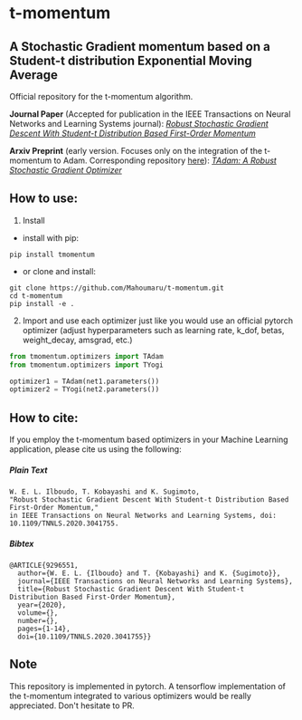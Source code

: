 # t-momentum
## A Stochastic Gradient momentum based on a Student-t distribution Exponential Moving Average

 Official repository for the t-momentum algorithm.

**Journal Paper** (Accepted for publication in the IEEE Transactions on Neural Networks and Learning Systems journal):
[*Robust Stochastic Gradient Descent With Student-t Distribution Based First-Order Momentum*](https://ieeexplore.ieee.org/document/9296551)

**Arxiv Preprint** (early version. Focuses only on the integration of the t-momentum to Adam. Corresponding repository [here](https://github.com/Mahoumaru/TAdam)): [*TAdam: A Robust Stochastic Gradient Optimizer*](http://arxiv.org/abs/2003.00179)

## How to use:

1. Install
- install with pip:
```
pip install tmomentum
```
- or clone and install:
```
git clone https://github.com/Mahoumaru/t-momentum.git
cd t-momentum
pip install -e .
```

2. Import and use each optimizer just like you would use an official pytorch optimizer (adjust hyperparameters such as learning rate, k_dof, betas, weight_decay, amsgrad, etc.)
```python
from tmomentum.optimizers import TAdam
from tmomentum.optimizers import TYogi

optimizer1 = TAdam(net1.parameters())
optimizer2 = TYogi(net2.parameters())
```

## How to cite:
 If you employ the t-momentum based optimizers in your Machine Learning application, please cite us using the following:

##### Plain Text
```
W. E. L. Ilboudo, T. Kobayashi and K. Sugimoto,
"Robust Stochastic Gradient Descent With Student-t Distribution Based First-Order Momentum,"
in IEEE Transactions on Neural Networks and Learning Systems, doi: 10.1109/TNNLS.2020.3041755.
```

##### Bibtex
```
@ARTICLE{9296551,
  author={W. E. L. {Ilboudo} and T. {Kobayashi} and K. {Sugimoto}},
  journal={IEEE Transactions on Neural Networks and Learning Systems},
  title={Robust Stochastic Gradient Descent With Student-t Distribution Based First-Order Momentum},
  year={2020},
  volume={},
  number={},
  pages={1-14},
  doi={10.1109/TNNLS.2020.3041755}}
```

## Note
 This repository is implemented in pytorch.
 A tensorflow implementation of the t-momentum integrated to various optimizers would be really appreciated. Don't hesitate to PR.
